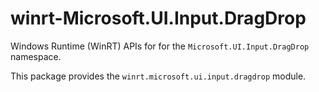 <!-- warning: Please don't edit this file. It was automatically generated. -->

# winrt-Microsoft.UI.Input.DragDrop

Windows Runtime (WinRT) APIs for for the `Microsoft.UI.Input.DragDrop` namespace.

This package provides the `winrt.microsoft.ui.input.dragdrop` module.
